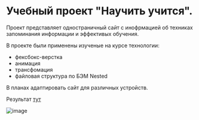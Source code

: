 # Учебный проект "Научить учится".

Проект представляет одностраничный сайт с инофрмацией об техниках запоминания информации и эффективых обучения.

В проекте были применены изученые на курсе технологии:
* фексбокс-верстка
* анимация
* трансфомация
* файловая структура по БЭМ Nested

В планах  адаптировать сайт для различных устройств.

Результат [тут](https://larisakindalova.github.io/how-to-learn/index.html)

![image](https://user-images.githubusercontent.com/120237097/226641335-810324a9-399d-4a64-9296-54b277bf7be4.png)
